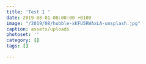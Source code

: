```yaml
---
title: 'Test 1 '
date: 2019-08-01 00:00:00 +0100
image: "/2019/08/hubble-xKFU5RWAxLA-unsplash.jpg"
caption: assets/uploads
photoset: ''
category: []
tags: []

---
```


